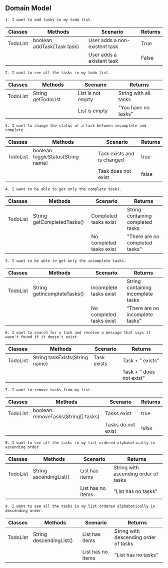 ## Domain Model


```
1. I want to add tasks to my todo list.
```

| Classes  | Methods                    | Scenario                      | Returns |
|----------|----------------------------|-------------------------------|---------|
| TodoList | boolean addTask(Task task) | User adds a non-existent task | True    |
|          |                            | User adds a existent task     | False   |


```
2. I want to see all the tasks in my todo list.
```

| Classes  | Methods            | Scenario          | Returns               |
|----------|--------------------|-------------------|-----------------------|
| TodoList | String getTodoList | List is not empty | String with all tasks |
|          |                    | List is empty     | "You have no tasks"   |


```
3. I want to change the status of a task between incomplete and complete.
```

| Classes  | Methods                           | Scenario                   | Returns |
|----------|-----------------------------------|----------------------------|---------|
| TodoList | boolean toggleStatus(String name) | Task exists and is changed | true    |
|          |                                   | Task does not exist        | false   |

```
4. I want to be able to get only the complete tasks.
```

| Classes  | Methods                    | Scenario                 | Returns                           |
|----------|----------------------------|--------------------------|-----------------------------------|
| TodoList | String getCompletedTasks() | Completed tasks exist    | String containing completed tasks |
|          |                            | No completed tasks exist | "There are no completed tasks"    |

```
5. I want to be able to get only the incomplete tasks.
```

| Classes  | Methods                     | Scenario                 | Returns                            |
|----------|-----------------------------|--------------------------|------------------------------------|
| TodoList | String getIncompleteTasks() | Incomplete tasks exist   | String containing incomplete tasks |
|          |                             | No completed tasks exist | "There are no incomplete tasks"     |

```
6. I want to search for a task and receive a message that says it wasn't found if it doesn't exist.
```

| Classes  | Methods                        | Scenario    | Returns                   |
|----------|--------------------------------|-------------|---------------------------|
| TodoList | String taskExists(String name) | Task exists | Task + " exists"          |
|          |                                |             | Task + " does not exist"  |


```
7. I want to remove tasks from my list.
```

| Classes  | Methods                             | Scenario           | Returns |
|----------|-------------------------------------|--------------------|---------|
| TodoList | boolean removeTasks(String[] tasks) | Tasks exist        | true    |
|          |                                     | Tasks do not exist | false   |

```
8. I want to see all the tasks in my list ordered alphabetically in ascending order.
```

| Classes  | Methods                | Scenario          | Returns                              |
|----------|------------------------|-------------------|--------------------------------------|
| TodoList | String ascendingList() | List has items    | String with ascending order of tasks |
|          |                        | List has no items | "List has no tasks"                  |

```
9. I want to see all the tasks in my list ordered alphabetically in descending order.
```

| Classes  | Methods                 | Scenario          | Returns                               |
|----------|-------------------------|-------------------|---------------------------------------|
| TodoList | String descendingList() | List has items    | String with descending order of tasks |
|          |                         | List has no items | "List has no tasks"                   |
